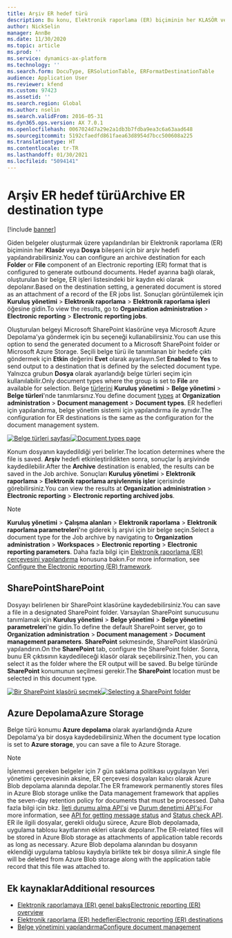 ```yaml
---
title: Arşiv ER hedef türü
description: Bu konu, Elektronik raporlama (ER) biçiminin her KLASÖR veya DOSYA bileşeni için arşiv hedefinin nasıl yapılandırılacağı hakkında bilgi sağlar.
author: NickSelin
manager: AnnBe
ms.date: 11/30/2020
ms.topic: article
ms.prod: ''
ms.service: dynamics-ax-platform
ms.technology: ''
ms.search.form: DocuType, ERSolutionTable, ERFormatDestinationTable
audience: Application User
ms.reviewer: kfend
ms.custom: 97423
ms.assetid: ''
ms.search.region: Global
ms.author: nselin
ms.search.validFrom: 2016-05-31
ms.dyn365.ops.version: AX 7.0.1
ms.openlocfilehash: 0067024d7a29e2a1db3b7fdba9ea3c6a63aad648
ms.sourcegitcommit: 5192cfaedfd861faea63d8954d7bcc500608a225
ms.translationtype: HT
ms.contentlocale: tr-TR
ms.lasthandoff: 01/30/2021
ms.locfileid: "5094141"
---
```

# <a name="archive-er-destination-type"></a><span data-ttu-id="c59dc-103">Arşiv ER hedef türü</span><span class="sxs-lookup"><span data-stu-id="c59dc-103">Archive ER destination type</span></span>

[!include [banner](../includes/banner.md)]

<span data-ttu-id="c59dc-104">Giden belgeler oluşturmak üzere yapılandırılan bir Elektronik raporlama (ER) biçiminin her **Klasör** veya **Dosya** bileşeni için bir arşiv hedefi yapılandırabilirsiniz.</span><span class="sxs-lookup"><span data-stu-id="c59dc-104">You can configure an archive destination for each **Folder** or **File** component of an Electronic reporting (ER) format that is configured to generate outbound documents.</span></span> <span data-ttu-id="c59dc-105">Hedef ayarına bağlı olarak, oluşturulan bir belge, ER işleri listesindeki bir kaydın eki olarak depolanır.</span><span class="sxs-lookup"><span data-stu-id="c59dc-105">Based on the destination setting, a generated document is stored as an attachment of a record of the ER jobs list.</span></span> <span data-ttu-id="c59dc-106">Sonuçları görüntülemek için **Kuruluş yönetimi** \> **Elektronik raporlama** \> **Elektronik raporlama işleri** öğesine gidin.</span><span class="sxs-lookup"><span data-stu-id="c59dc-106">To view the results, go to **Organization administration** \> **Electronic reporting** \> **Electronic reporting jobs**.</span></span>

<span data-ttu-id="c59dc-107">Oluşturulan belgeyi Microsoft SharePoint klasörüne veya Microsoft Azure Depolama'ya göndermek için bu seçeneği kullanabilirsiniz.</span><span class="sxs-lookup"><span data-stu-id="c59dc-107">You can use this option to send the generated document to a Microsoft SharePoint folder or Microsoft Azure Storage.</span></span> <span data-ttu-id="c59dc-108">Seçili belge türü ile tanımlanan bir hedefe çıktı göndermek için **Etkin** değerini **Evet** olarak ayarlayın.</span><span class="sxs-lookup"><span data-stu-id="c59dc-108">Set **Enabled** to **Yes** to send output to a destination that is defined by the selected document type.</span></span> <span data-ttu-id="c59dc-109">Yalnızca grubun **Dosya** olarak ayarlandığı belge türleri seçim için kullanılabilir.</span><span class="sxs-lookup"><span data-stu-id="c59dc-109">Only document types where the group is set to **File** are available for selection.</span></span> <span data-ttu-id="c59dc-110">Belge [türlerini](https://docs.microsoft.com/dynamics365/fin-ops-core/fin-ops/organization-administration/configure-document-management#configure-document-types) **Kuruluş yönetimi** \> **Belge yönetimi** \> **Belge türleri**'nde tanımlarsınız.</span><span class="sxs-lookup"><span data-stu-id="c59dc-110">You define document [types](https://docs.microsoft.com/dynamics365/fin-ops-core/fin-ops/organization-administration/configure-document-management#configure-document-types) at **Organization administration** \> **Document management** \> **Document types**.</span></span> <span data-ttu-id="c59dc-111">ER hedefleri için yapılandırma, belge yönetim sistemi için yapılandırma ile aynıdır.</span><span class="sxs-lookup"><span data-stu-id="c59dc-111">The configuration for ER destinations is the same as the configuration for the document management system.</span></span>

<span data-ttu-id="c59dc-112">[![Belge türleri sayfası](./media/ER_Destinations-SharePointDocuType.png)](./media/ER_Destinations-SharePointDocuType.png)</span><span class="sxs-lookup"><span data-stu-id="c59dc-112">[![Document types page](./media/ER_Destinations-SharePointDocuType.png)](./media/ER_Destinations-SharePointDocuType.png)</span></span>

<span data-ttu-id="c59dc-113">Konum dosyanın kaydedildiği yeri belirler.</span><span class="sxs-lookup"><span data-stu-id="c59dc-113">The location determines where the file is saved.</span></span> <span data-ttu-id="c59dc-114">**Arşiv** hedefi etkinleştirildikten sonra, sonuçlar İş arşivinde kaydedilebilir.</span><span class="sxs-lookup"><span data-stu-id="c59dc-114">After the **Archive** destination is enabled, the results can be saved in the Job archive.</span></span> <span data-ttu-id="c59dc-115">Sonuçları **Kuruluş yönetimi** \> **Elektronik raporlama** \> **Elektronik raporlama arşivlenmiş işler** içerisinde görebilirsiniz.</span><span class="sxs-lookup"><span data-stu-id="c59dc-115">You can view the results at **Organization administration** \> **Electronic reporting** \> **Electronic reporting archived jobs**.</span></span>

> [!NOTE]
> <span data-ttu-id="c59dc-116">**Kuruluş yönetimi** \> **Çalışma alanları** \> **Elektronik raporlama** \> **Elektronik raporlama parametreleri**'ne giderek İş arşivi için bir belge seçin.</span><span class="sxs-lookup"><span data-stu-id="c59dc-116">Select a document type for the Job archive by navigating to **Organization administration** \> **Workspaces** \> **Electronic reporting** \> **Electronic reporting parameters**.</span></span> <span data-ttu-id="c59dc-117">Daha fazla bilgi için [Elektronik raporlama (ER) çerçevesini yapılandırma](electronic-reporting-er-configure-parameters.md#prerequisites-for-er-setup) konusuna bakın.</span><span class="sxs-lookup"><span data-stu-id="c59dc-117">For more information, see [Configure the Electronic reporting (ER) framework](electronic-reporting-er-configure-parameters.md#prerequisites-for-er-setup).</span></span>

## <a name="sharepoint"></a><span data-ttu-id="c59dc-118">SharePoint</span><span class="sxs-lookup"><span data-stu-id="c59dc-118">SharePoint</span></span>

<span data-ttu-id="c59dc-119">Dosyayı belirlenen bir SharePoint klasörüne kaydedebilirsiniz.</span><span class="sxs-lookup"><span data-stu-id="c59dc-119">You can save a file in a designated SharePoint folder.</span></span> <span data-ttu-id="c59dc-120">Varsayılan SharePoint sunucusunu tanımlamak için **Kuruluş yönetimi** \> **Belge yönetimi** \> **Belge yönetimi parametreleri**'ne gidin.</span><span class="sxs-lookup"><span data-stu-id="c59dc-120">To define the default SharePoint server, go to **Organization administration** \> **Document management** \> **Document management parameters**.</span></span> <span data-ttu-id="c59dc-121">**SharePoint** sekmesinde, SharePoint klasörünü yapılandırın.</span><span class="sxs-lookup"><span data-stu-id="c59dc-121">On the **SharePoint** tab, configure the SharePoint folder.</span></span> <span data-ttu-id="c59dc-122">Sonra, bunu ER çıktısının kaydedileceği klasör olarak seçebilirsiniz.</span><span class="sxs-lookup"><span data-stu-id="c59dc-122">Then, you can select it as the folder where the ER output will be saved.</span></span> <span data-ttu-id="c59dc-123">Bu belge türünde **SharePoint** konumunun seçilmesi gerekir.</span><span class="sxs-lookup"><span data-stu-id="c59dc-123">The **SharePoint** location must be selected in this document type.</span></span>

<span data-ttu-id="c59dc-124">[![Bir SharePoint klasörü seçmek](./media/ER_Destinations-SharePointDocuTypeLocation.png)](./media/ER_Destinations-SharePointDocuTypeLocation.png)</span><span class="sxs-lookup"><span data-stu-id="c59dc-124">[![Selecting a SharePoint folder](./media/ER_Destinations-SharePointDocuTypeLocation.png)](./media/ER_Destinations-SharePointDocuTypeLocation.png)</span></span>

## <a name="azure-storage"></a><span data-ttu-id="c59dc-125">Azure Depolama</span><span class="sxs-lookup"><span data-stu-id="c59dc-125">Azure Storage</span></span>

<span data-ttu-id="c59dc-126">Belge türü konumu **Azure depolama** olarak ayarlandığında Azure Depolama'ya bir dosya kaydedebilirsiniz.</span><span class="sxs-lookup"><span data-stu-id="c59dc-126">When the document type location is set to **Azure storage**, you can save a file to Azure Storage.</span></span>

> [!NOTE] 
> <span data-ttu-id="c59dc-127">İşlenmesi gereken belgeler için 7 gün saklama politikası uygulayan Veri yönetimi çerçevesinin aksine, ER çerçevesi dosyaları kalıcı olarak Azure Blob depolama alanında depolar.</span><span class="sxs-lookup"><span data-stu-id="c59dc-127">The ER framework permanently stores files in Azure Blob storage unlike the Data management framework that applies the seven-day retention policy for documents that must be processed.</span></span> <span data-ttu-id="c59dc-128">Daha fazla bilgi için bkz. [İleti durumu alma API'si](../data-entities/recurring-integrations.md#api-for-getting-message-status) ve [Durum denetimi API'si](../data-entities/data-management-api.md#status-check-api).</span><span class="sxs-lookup"><span data-stu-id="c59dc-128">For more information, see [API for getting message status](../data-entities/recurring-integrations.md#api-for-getting-message-status) and [Status check API](../data-entities/data-management-api.md#status-check-api).</span></span> <span data-ttu-id="c59dc-129">ER ile ilgili dosyalar, gerekli olduğu sürece, Azure Blob depolamada, uygulama tablosu kayıtlarının ekleri olarak depolanır.</span><span class="sxs-lookup"><span data-stu-id="c59dc-129">The ER-related files will be stored in Azure Blob storage as attachments of application table records as long as necessary.</span></span> <span data-ttu-id="c59dc-130">Azure Blob depolama alanından bu dosyanın eklendiği uygulama tablosu kaydıyla birlikte tek bir dosya silinir.</span><span class="sxs-lookup"><span data-stu-id="c59dc-130">A single file will be deleted from Azure Blob storage along with the application table record that this file was attached to.</span></span>

## <a name="additional-resources"></a><span data-ttu-id="c59dc-131">Ek kaynaklar</span><span class="sxs-lookup"><span data-stu-id="c59dc-131">Additional resources</span></span>

- [<span data-ttu-id="c59dc-132">Elektronik raporlamaya (ER) genel bakış</span><span class="sxs-lookup"><span data-stu-id="c59dc-132">Electronic reporting (ER) overview</span></span>](general-electronic-reporting.md)
- [<span data-ttu-id="c59dc-133">Elektronik raporlama (ER) hedefleri</span><span class="sxs-lookup"><span data-stu-id="c59dc-133">Electronic reporting (ER) destinations</span></span>](electronic-reporting-destinations.md)
- [<span data-ttu-id="c59dc-134">Belge yönetimini yapılandırma</span><span class="sxs-lookup"><span data-stu-id="c59dc-134">Configure document management</span></span>](../../fin-ops/organization-administration/configure-document-management.md)
